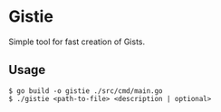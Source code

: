 # Gistie

Simple tool for fast creation of Gists.

## Usage

```console
$ go build -o gistie ./src/cmd/main.go
$ ./gistie <path-to-file> <description | optional>
```
